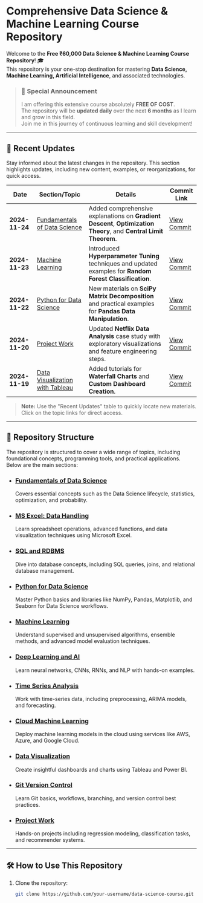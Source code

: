 # Comprehensive Data Science & Machine Learning Course Repository 

Welcome to the **Free ₹60,000 Data Science & Machine Learning Course Repository**! 🎓  
This repository is your one-stop destination for mastering **Data Science, Machine Learning, Artificial Intelligence**, and associated technologies.  

> ### 📢 **Special Announcement**  
> I am offering this extensive course absolutely **FREE OF COST**.  
> The repository will be **updated daily** over the next **6 months** as I learn and grow in this field.  
> Join me in this journey of continuous learning and skill development!  

---

## 🚀 **Recent Updates**
Stay informed about the latest changes in the repository. This section highlights updates, including new content, examples, or reorganizations, for quick access.

| **Date**       | **Section/Topic**                                                | **Details**                                                                                                   | **Commit Link**        |
|-----------------|------------------------------------------------------------------|---------------------------------------------------------------------------------------------------------------|-------------------------|
| **2024-11-24** | [Fundamentals of Data Science](./Data-Science-and-ML-Course/Fundamentals_of_Data_Science) | Added comprehensive explanations on **Gradient Descent**, **Optimization Theory**, and **Central Limit Theorem**. | [View Commit](#)       |
| **2024-11-23** | [Machine Learning](./Data-Science-and-ML-Course/Machine_Learning) | Introduced **Hyperparameter Tuning** techniques and updated examples for **Random Forest Classification**.     | [View Commit](#)       |
| **2024-11-22** | [Python for Data Science](./Data-Science-and-ML-Course/Python_for_Data_Science) | New materials on **SciPy Matrix Decomposition** and practical examples for **Pandas Data Manipulation**.       | [View Commit](#)       |
| **2024-11-20** | [Project Work](./Data-Science-and-ML-Course/Project_Work)        | Updated **Netflix Data Analysis** case study with exploratory visualizations and feature engineering steps.     | [View Commit](#)       |
| **2024-11-19** | [Data Visualization with Tableau](./Data-Science-and-ML-Course/Data_Visualization) | Added tutorials for **Waterfall Charts** and **Custom Dashboard Creation**.                                   | [View Commit](#)       |

> **Note:** Use the "Recent Updates" table to quickly locate new materials. Click on the topic links for direct access.

---

## 📂 **Repository Structure**

The repository is structured to cover a wide range of topics, including foundational concepts, programming tools, and practical applications. Below are the main sections:

- ### **[Fundamentals of Data Science](./Data-Science-and-ML-Course/Fundamentals_of_Data_Science)**  
  Covers essential concepts such as the Data Science lifecycle, statistics, optimization, and probability.

- ### **[MS Excel: Data Handling](./Data-Science-and-ML-Course/MS_Excel_Data_Handling)**  
  Learn spreadsheet operations, advanced functions, and data visualization techniques using Microsoft Excel.

- ### **[SQL and RDBMS](./Data-Science-and-ML-Course/SQL_and_RDBMS)**  
  Dive into database concepts, including SQL queries, joins, and relational database management.

- ### **[Python for Data Science](./Data-Science-and-ML-Course/Python_for_Data_Science)**  
  Master Python basics and libraries like NumPy, Pandas, Matplotlib, and Seaborn for Data Science workflows.

- ### **[Machine Learning](./Data-Science-and-ML-Course/Machine_Learning)**  
  Understand supervised and unsupervised algorithms, ensemble methods, and advanced model evaluation techniques.

- ### **[Deep Learning and AI](./Data-Science-and-ML-Course/Deep_Learning_and_AI)**  
  Learn neural networks, CNNs, RNNs, and NLP with hands-on examples.

- ### **[Time Series Analysis](./Data-Science-and-ML-Course/Time_Series)**  
  Work with time-series data, including preprocessing, ARIMA models, and forecasting.

- ### **[Cloud Machine Learning](./Data-Science-and-ML-Course/Cloud_Machine_Learning)**  
  Deploy machine learning models in the cloud using services like AWS, Azure, and Google Cloud.

- ### **[Data Visualization](./Data-Science-and-ML-Course/Data_Visualization)**  
  Create insightful dashboards and charts using Tableau and Power BI.

- ### **[Git Version Control](./Data-Science-and-ML-Course/GIT_Version_Control)**  
  Learn Git basics, workflows, branching, and version control best practices.

- ### **[Project Work](./Data-Science-and-ML-Course/Project_Work)**  
  Hands-on projects including regression modeling, classification tasks, and recommender systems.

---

## 🛠️ **How to Use This Repository**
1. Clone the repository:
   ```bash
   git clone https://github.com/your-username/data-science-course.git
